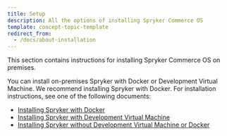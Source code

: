 ```yaml
---
title: Setup
description: All the options of installing Spryker Commerce OS
template: concept-topic-template
redirect_from:
  - /docs/about-installation
---
```


This section contains instructions for installing Spryker Commerce OS on premises.

You can install on-premises Spryker with Docker or Development Virtual Machine. We recommend installing Spryker with Docker. For installation instructions, see one of the following documents:

* [Installing Spryker with Docker](/docs/scos/dev/setup/installing-spryker-with-docker/installing-spryker-with-docker.html)
* [Installing Spryker with Development Virtual Machine](/docs/scos/dev/setup/installing-spryker-with-development-virtual-machine/installing-spryker-with-development-virtual-machine.html)
* [Installing Spryker without Development Virtual Machine or Docker](/docs/scos/dev/setup/installing-spryker-without-development-virtual-machine-or-docker.html)
